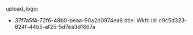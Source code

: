 upload_logo:
  - 37f7a5f4-72f6-48b0-beaa-90a2d0974ea6
title: Wkfc
id: c9c5d323-824f-44b5-af25-5d7ea3d1867a
